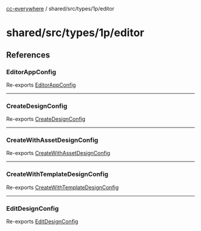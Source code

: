 [cc-everywhere](../../../../../index.md) / shared/src/types/1p/editor

# shared/src/types/1p/editor

## References

### EditorAppConfig

Re-exports [EditorAppConfig](AppConfig.types/interfaces/EditorAppConfig.md)

***

### CreateDesignConfig

Re-exports [CreateDesignConfig](DesignConfig.types/interfaces/CreateDesignConfig.md)

***

### CreateWithAssetDesignConfig

Re-exports [CreateWithAssetDesignConfig](DesignConfig.types/interfaces/CreateWithAssetDesignConfig.md)

***

### CreateWithTemplateDesignConfig

Re-exports [CreateWithTemplateDesignConfig](DesignConfig.types/interfaces/CreateWithTemplateDesignConfig.md)

***

### EditDesignConfig

Re-exports [EditDesignConfig](DesignConfig.types/interfaces/EditDesignConfig.md)
